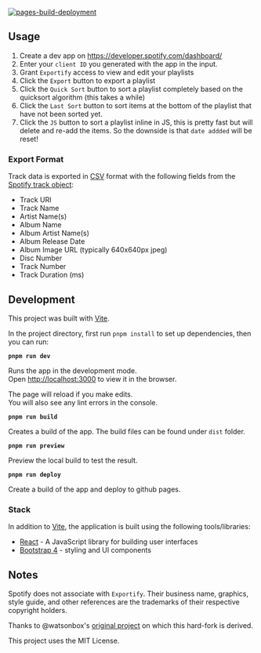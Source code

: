 [![pages-build-deployment](https://github.com/yannickm95/exportify/actions/workflows/pages/pages-build-deployment/badge.svg)](https://github.com/yannickm95/exportify/actions/workflows/pages/pages-build-deployment)

## Usage

1. Create a dev app on <https://developer.spotify.com/dashboard/>
2. Enter your `client ID` you generated with the app in the input.
3. Grant `Exportify` access to view and edit your playlists
4. Click the `Export` button to export a playlist
5. Click the `Quick Sort` button to sort a playlist completely based on the quicksort algorithm (this takes a while)
6. Click the `Last Sort` button to sort items at the bottom of the playlist that have not been sorted yet.
7. Click the `JS` button to sort a playlist inline in JS, this is pretty fast but will delete and re-add the items. So the downside is that `date addded` will be reset!

### Export Format

Track data is exported in [CSV](http://en.wikipedia.org/wiki/Comma-separated_values) format with the following fields from the [Spotify track object](https://developer.spotify.com/documentation/web-api/reference/tracks/get-several-tracks/):

- Track URI
- Track Name
- Artist Name(s)
- Album Name
- Album Artist Name(s)
- Album Release Date
- Album Image URL (typically 640x640px jpeg)
- Disc Number
- Track Number
- Track Duration (ms)

## Development

This project was built with [Vite](https://vitejs.dev/).

In the project directory, first run `pnpm install` to set up dependencies, then you can run:

**`pnpm run dev`**

Runs the app in the development mode.\
Open [http://localhost:3000](http://localhost:3000) to view it in the browser.

The page will reload if you make edits.\
You will also see any lint errors in the console.

**`pnpm run build`**

Creates a build of the app. The build files can be found under `dist` folder.

**`pnpm run preview`**

Preview the local build to test the result.

**`pnpm run deploy`**

Create a build of the app and deploy to github pages.

### Stack

In addition to [Vite](https://vitejs.dev/), the application is built using the following tools/libraries:

- [React](https://reactjs.org/) - A JavaScript library for building user interfaces
- [Bootstrap 4](https://getbootstrap.com/) - styling and UI components

## Notes

Spotify does not associate with `Exportify`. Their business name, graphics, style guide, and other references are the trademarks of their respective copyright holders.

Thanks to @watsonbox's [original project](https://github.com/watsonbox/exportify) on which this hard-fork is derived.

This project uses the MIT License.
